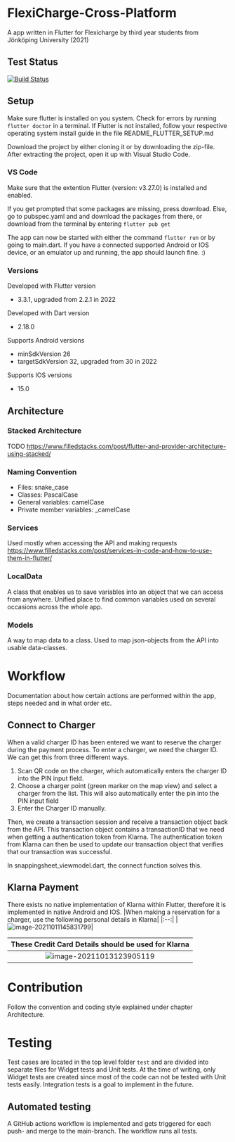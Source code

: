 # FlexiCharge-Cross-Platform
A app written in Flutter for Flexicharge by third year students from Jönköping University (2021)

## Test Status
<a href="https://github.com/knowitrickard/FlexiCharge-Cross-Platform/actions">
    <img src="https://github.com/knowitrickard/FlexiCharge-Cross-Platform/workflows/test-flexicharge-cross-platform/badge.svg" alt="Build Status">
</a>

## Setup
Make sure flutter is installed on you system. Check for errors by running `flutter doctor` in a terminal. If Flutter is not installed, follow your respective operating system install guide in the file README_FLUTTER_SETUP.md

Download the project by either cloning it or by downloading the zip-file. After extracting the project, open it up with Visual Studio Code.

### VS Code
Make sure that the extention Flutter (version: v3.27.0) is installed and enabled.

If you get prompted that some packages are missing, press download. Else, go to pubspec.yaml and and download the packages from there, or download from the terminal by entering `flutter pub get`

The app can now be started with either the command `flutter run` or by going to main.dart. If you have a connected supported Android or IOS device,  or an emulator up and running, the app should launch fine. :)

### Versions
Developed with Flutter version 

- 3.3.1, upgraded from 2.2.1 in 2022

Developed with Dart version

- 2.18.0

Supports Android versions

- minSdkVersion 26
- targetSdkVersion 32, upgraded from 30 in 2022

Supports IOS versions
- 15.0

## Architecture
### Stacked Architecture
TODO
https://www.filledstacks.com/post/flutter-and-provider-architecture-using-stacked/

### Naming Convention
- Files: snake_case
- Classes: PascalCase
- General variables: camelCase
- Private member variables: _camelCase

### Services
Used mostly when accessing the API and making requests
https://www.filledstacks.com/post/services-in-code-and-how-to-use-them-in-flutter/

### LocalData
A class that enables us to save variables into an object that we can access from anywhere. Unified place to find common variables used on several occasions across the whole app.

### Models
A way to map data to a class. Used to map json-objects from the API into usable data-classes.

# Workflow
Documentation about how certain actions are performed within the app, steps needed and in what order etc.

## Connect to Charger
When a valid charger ID has been entered we want to reserve the charger during the payment process.
To enter a charger, we need the charger ID. We can get this from three different ways.
1. Scan QR code on the charger, which automatically enters the charger ID into the PIN input field.
2. Choose a charger point (green marker on the map view) and select a charger from the list. This will also automatically enter the pin into the PIN input field
3. Enter the Charger ID manually.

Then, we create a transaction session and receive a transaction object back from the API.
This transaction object contains a transactionID that we need when getting a authentication token from Klarna.
The authentication token from Klarna can then be used to update our transaction object that verifies that our transaction was successful.

In snappingsheet_viewmodel.dart, the connect function solves this.

## Klarna Payment
There exists no native implementation of Klarna within Flutter, therefore it is implemented in native Android and IOS. 
|When making a reservation for a charger, use the following personal details in Klarna|
|:--:|
|![image-20211011145831799](https://user-images.githubusercontent.com/36575668/191029596-67f4a817-e1b6-4fe6-8343-44c93b69e6a3.png)|

|These Credit Card Details should be used for Klarna|
|:--:|
|![image-20211013123905119](https://user-images.githubusercontent.com/36575668/191029537-6165d5ee-df7f-48e7-8946-7814a75b327d.png)|

# Contribution
Follow the convention and coding style explained under chapter Architecture.

# Testing
Test cases are located in the top level folder `test` and are divided into separate files for Widget tests and Unit tests. At the time of writing, only Widget tests are created since most of the code can not be tested with Unit tests easily. Integration tests is a goal to implement in the future.

## Automated testing
A GitHub actions workflow is implemented and gets triggered for each push- and merge to the main-branch. The workflow runs all tests.
